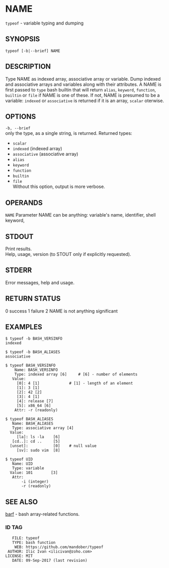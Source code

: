 # NAME
`typeof` - variable typing and dumping


## SYNOPSIS
`typeof [-b|--brief] NAME`


## DESCRIPTION
Type NAME as indexed array, associative array or variable. Dump indexed and associative arrays and variables along with their attributes. A NAME is first passed to `type` bash builtin that will return `alias`, `keyword`, `function`, `builtin` or `file` if NAME is one of these. If not, NAME is presumed to be a variable: `indexed` or `associative` is returned if it is an array, `scalar` oterwise.


## OPTIONS
`-b, --brief`    
only the type, as a single string, is returned. Returned types:
- `scalar`
- `indexed` (indexed array)
- `associative` (associative array)
- `alias`
- `keyword`
- `function`
- `builtin`
- `file`    
Without this option, output is more verbose.   


## OPERANDS
`NAME`
Parameter NAME can be anything: variable's name, identifier, shell keyword, 


## STDOUT
Print results.    
Help, usage, version (to STOUT only if explicitly requested).


## STDERR
Error messages, help and usage.


## RETURN STATUS
0  success
1  failure
2  NAME is not anything significant


## EXAMPLES

````shell
$ typeof -b BASH_VERSINFO
indexed

$ typeof -b BASH_ALIASES
associative

$ typeof BASH_VERSINFO
    Name: BASH_VERSINFO
    Type: indexed array [6]		# [6] - number of elements
   Value:
     [0]: 4 [1]				# [1] - length of an element
     [1]: 3 [1]
     [2]: 42 [2]
     [3]: 4 [1]
     [4]: release [7]
     [5]: x86_64 [6]
    Attr: -r (readonly)

$ typeof BASH_ALIASES
   Name: BASH_ALIASES
   Type: associative array [4]
  Value:
     [la]: ls -la    [6]
   [cd..]: cd ..     [5]
  [unset]:           [0]	# null value
     [sv]: sudo vim  [8]
   
$ typeof UID
   Name: UID
   Type: variable
  Value: 101  		[3]
   Attr: 
       -i (integer)
       -r (readonly)
````


## SEE ALSO
[barf](https://github.com/mandober/barf) - bash array-related functions.


### ID TAG
```
   FILE: typeof
   TYPE: bash function
    WEB: https://github.com/mandober/typeof
 AUTHOR: Ilic Ivan <ilicivan@zoho.com>
LICENSE: MIT
   DATE: 09-Sep-2017 (last revision)
```